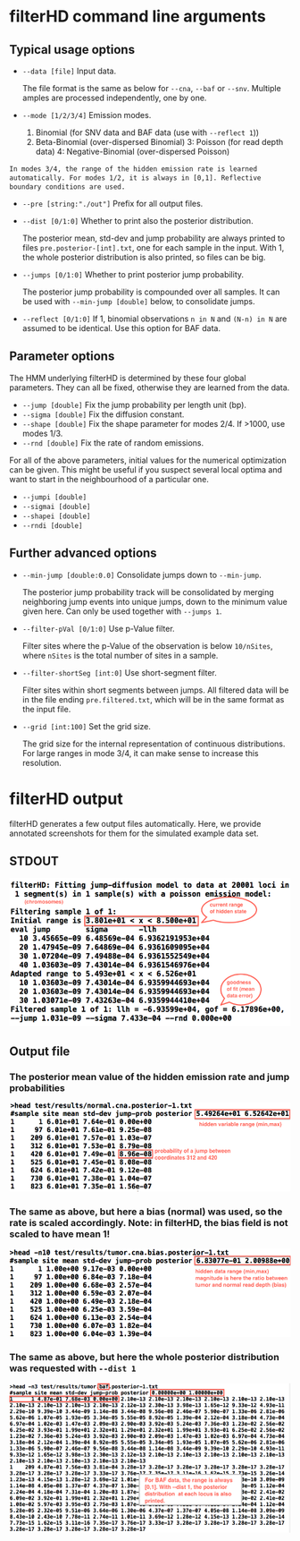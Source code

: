 # filterHD command line arguments

## Typical usage options

*    `--data [file]`  Input data. 

     The file format is the same as below for `--cna`, `--baf` or
     `--snv`. Multiple amples are processed independently, one by one.

*    `--mode [1/2/3/4]`  Emission modes.

        1. Binomial (for SNV data and BAF data (use with `--reflect 1`))
        2. Beta-Binomial (over-dispersed Binomial)
        3: Poisson (for read depth data) 
        4: Negative-Binomial (over-dispersed Poisson)

    In modes 3/4, the range of the hidden emission rate is learned
    automatically. For modes 1/2, it is always in [0,1]. Reflective
    boundary conditions are used.

*    `--pre [string:"./out"]`  Prefix for all output files.

*    `--dist [0/1:0]`  Whether to print also the  posterior distribution. 
     
     The posterior mean, std-dev and jump probability are always printed  to files
     `pre.posterior-[int].txt`, one for each sample in the input. With 1, the
     whole posterior distribution is also printed, so files can be big. 

*    `--jumps [0/1:0]`  Whether to print posterior jump probability. 

     The posterior jump probability is compounded over all samples. It
     can be used with `--min-jump [double]` below, to consolidate jumps.

*    `--reflect [0/1:0]`  If 1, binomial observations `n in N` and
     `(N-n) in N` are assumed to be identical. Use this option for BAF data.

## Parameter options

The HMM underlying filterHD is determined by these four global
parameters. They can all be fixed, otherwise they are learned from the data.

*    `--jump [double]`   Fix the jump probability per length unit (bp).
*    `--sigma [double]`  Fix the diffusion constant. 
*    `--shape [double]`  Fix the shape parameter for modes 2/4. If >1000, use modes 1/3.
*    `--rnd [double]`    Fix the rate of random emissions.

For all of the above parameters, initial values for the numerical
optimization can be given. This might be useful if you suspect several
local optima and want to start in the neighbourhood of a particular one.

*    `--jumpi [double]`
*    `--sigmai [double]`
*    `--shapei [double]`
*    `--rndi [double]`

## Further advanced options

*    `--min-jump [double:0.0]`  Consolidate jumps down to `--min-jump`.

     The posterior jump probability track will be consolidated by merging neighboring jump events into
     unique jumps, down to the minimum value given here. Can only be used together with
     `--jumps 1`. 

*    `--filter-pVal [0/1:0]`  Use p-Value filter.

     Filter sites where the p-Value of the
     observation is below `10/nSites`, where `nSites` is the total number
     of sites in a sample.

*    `--filter-shortSeg [int:0]` Use short-segment filter.

     Filter sites within short segments between jumps. All filtered data will be in the file ending `pre.filtered.txt`, which will be in the same format as the input file.

*    `--grid [int:100]`  Set the grid size.

     The grid size for the internal representation of continuous distributions. For large ranges in
     mode 3/4, it can make sense to increase this resolution.

# filterHD output  

filterHD generates a few output files automatically. Here, we provide annotated screenshots for them for the simulated example data set.

## STDOUT

![stdout](/images/screenshots/filterHD-stdout.png "filterHD stdout")

## Output file

### The posterior mean value of the hidden emission rate and jump probabilities
![posterior1](/images/screenshots/filterHD-posterior-1.png "filterHD posterior")

### The same as above, but here a bias (normal) was used, so the rate is scaled accordingly. Note: in filterHD, the bias field is not scaled to have mean 1!
![posterior2](/images/screenshots/filterHD-posterior-2.png "filterHD posterior")


### The same as above, but here the whole posterior distribution was requested with `--dist 1`
![posterior3](/images/screenshots/filterHD-posterior-3.png "filterHD posterior")